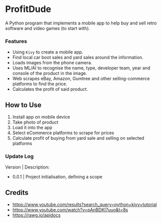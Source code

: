 # ProfitDude
A Python program that implements a mobile app to help buy and sell retro software and video games (to start with).

### Features
- Using `Kivy` to create a mobile app.
- Find local car boot sales and yard sales around the information.
- Loads images from the phone camera.
- Uses ML/AI to recognise the name, type, developer team, year and console of the product in the image.
- Web scrapes eBay, Amazon, Gumtree and other selling-commerce platforms to find the price.
- Calculates the profit of said product.

## How to Use
1. Install app on mobile device
2. Take photo of product
3. Load it into the app
4. Select eCommerce platforms to scrape for prices
5. Calculate profit of buying from yard sale and selling on selected platforms

### Update Log
Version | Description:

- 0.0.1 | Project initialisation, defining a scope

## Credits
- https://www.youtube.com/results?search_query=python+kivy+tutorial
- https://www.youtube.com/watch?v=pAnBDKl7uuo&t=8s
- https://rawg.io/apidocs